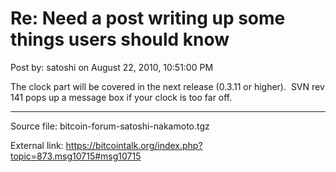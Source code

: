 # Re: Need a post writing up some things users should know

Post by: satoshi on August 22, 2010, 10:51:00 PM

The clock part will be covered in the next release (0.3.11 or higher). &nbsp;SVN rev 141 pops up a message box if your clock is too far off.

---

Source file: bitcoin-forum-satoshi-nakamoto.tgz

External link: https://bitcointalk.org/index.php?topic=873.msg10715#msg10715
